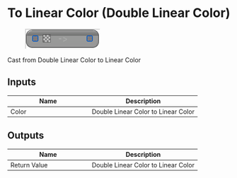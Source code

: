 # To Linear Color (Double Linear Color)

<div align="left" data-full-width="false"><figure><img src="../../../../.gitbook/assets/to_linear_color_-double_linear_color.png" alt=""><figcaption></figcaption></figure></div>

Cast from Double Linear Color to Linear Color

## Inputs

<table><thead><tr><th width="170">Name</th><th>Description</th></tr></thead><tbody><tr><td>Color</td><td>Double Linear Color to Linear Color</td></tr></tbody></table>

## Outputs

<table><thead><tr><th width="170">Name</th><th>Description</th></tr></thead><tbody><tr><td>Return Value</td><td>Double Linear Color to Linear Color</td></tr></tbody></table>

